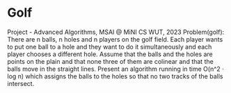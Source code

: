 # Golf
Project - Advanced Algorithms, MSAI @ MiNI CS WUT, 2023
Problem(golf): There are n balls, n holes and n players on the golf field. Each player wants to put one ball to a hole and they want to do it simultaneously and each player chooses a different hole. Assume that the balls and the holes are points on the plain and that none three of them are colinear and that the balls move in the straight lines. Present an algorithm running in time O(n^2 · log n) which assigns the balls to the holes so that no two tracks of the balls intersect.
